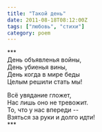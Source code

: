 ```yaml
---
title: "Такой день"
date: 2011-08-18T08:12:00Z
tags: ["любовь", "стихи"]
category: poem
---
```


\*\*\*  
День объявленья войны,  
День убиенья вины,  
День когда в мире беды  
Целым решили стать мы!

Всё увядание гложет,  
Нас лишь оно не тревожит.  
То, что у нас впереди --  
Взяться за руки и долго идти!  
\*\*\*  
